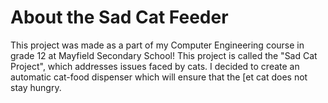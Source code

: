 # About the Sad Cat Feeder
This project was made as a part of my Computer Engineering course in grade 12 at Mayfield Secondary School! This project is called the "Sad Cat Project", which addresses issues faced by cats. I decided to create an automatic cat-food dispenser which will ensure that the [et cat does not stay hungry. 


